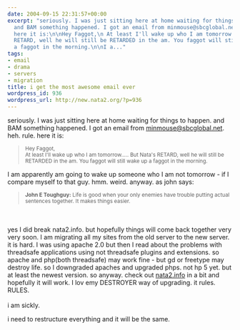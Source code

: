 ```yaml
---
date: 2004-09-15 22:31:57+00:00
excerpt: "seriously. I was just sitting here at home waiting for things to happen.
  and BAM something happened. I got an email from minmouse@sbcglobal.net. heh. rule.
  here it is:\n\nHey Faggot,\n At least I'll wake up who I am tomorrow..... But Nata's
  RETARD, well he will still be RETARDED in the am. You faggot will still wake up
  a faggot in the morning.\n\nI a..."
tags:
- email
- drama
- servers
- migration
title: i get the most awesome email ever
wordpress_id: 936
wordpress_url: http://new.nata2.org/?p=936
---
```


seriously. I was just sitting here at home waiting for things to happen. and BAM something happened. I got an email from minmouse@sbcglobal.net. heh. rule. here it is:
<blockquote><small>
Hey Faggot,<br/>
 At least I'll wake up who I am tomorrow..... But Nata's RETARD, well he will still be RETARDED in the am. You faggot will still wake up a faggot in the morning.
</small></blockquote>
I am apparently am going to wake up someone who I am not tomorrow - if I compare myself to that guy. hmm. weird. anyway. as john says: <blockquote><small>
<b>John E Toughguy:</b> Life is good when your only enemies have trouble putting actual sentences together. It makes things easier.</small></blockquote><br/><br/>yes I did break nata2.info. but hopefully things will come back together very very soon. I am migrating all my sites from the old server to the new server. it is hard. I was using apache 2.0 but then I read about the problems with threadsafe applications using not threadsafe plugins and extensions. so apache and php(both threadsafe) may work fine - but gd or freetype may destroy life. so I downgraded apaches and upgraded phps. not hp 5 yet. but at least the newest version. so anyway. check out <a href="https://web.archive.org/web/20030814003134/http://www.nata2.info/">nata2.info</a> in a bit and hopefully it will work. I lov emy DESTROYER way of upgrading. it rules. RULES. <br/><Br>i am sickly.

i need to restructure everything and it will be the same.